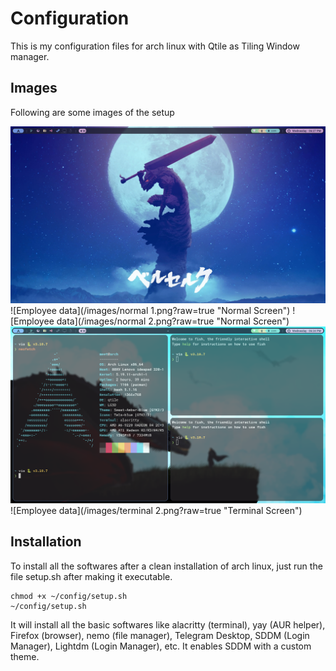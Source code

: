 # Configuration
This is my configuration files for arch linux with Qtile as Tiling Window manager.

## Images

Following are some images of the setup


![Employee data](/images/normal.png?raw=true "Normal Screen")
![Employee data](/images/normal 1.png?raw=true "Normal Screen")
![Employee data](/images/normal 2.png?raw=true "Normal Screen")
![Employee data](/images/terminal.png?raw=true "Terminal Screen")
![Employee data](/images/terminal 2.png?raw=true "Terminal Screen")


## Installation
To install all the softwares after a clean installation of arch linux, just run the file setup.sh after making it executable.

```
chmod +x ~/config/setup.sh
~/config/setup.sh
```

It will install all the basic softwares like alacritty (terminal), yay (AUR helper), Firefox (browser), nemo (file manager), Telegram Desktop, SDDM (Login Manager), Lightdm (Login Manager), etc.
It enables SDDM with a custom theme.